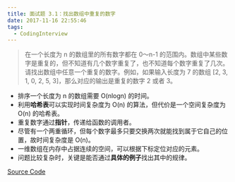 ```yaml
---
title: 面试题 3.1：找出数组中重复的数字
date: 2017-11-16 22:55:46
tags:
  - CodingInterview
---
```

> 在一个长度为 n 的数组里的所有数字都在 0～n-1 的范围内。数组中某些数字是重复的，但不知道有几个数字重复了，也不知道每个数字重复了几次。请找出数组中任意一个重复的数字。例如，如果输入长度为 7 的数组 [2, 3, 1, 0, 2, 5, 3]，那么对应的输出是重复的数字 2 或者 3。

* 排序一个长度为 n 的数组需要 O(nlogn) 的时间。
* 利用**哈希表**可以实现时间复杂度为 O(n) 的算法，但代价是一个空间复杂度为 O(n) 的哈希表。
* 重复数字通过**指针**，传递给函数的调用者。
* 尽管有一个两重循环，但每个数字最多只要交换两次就能找到属于它自己的位置，故时间复杂度是 O(n)。
* 一维数组在内存中占据连续的空间，可以根据下标定位对应的元素。
* 问题比较复杂时，关键是能否通过**具体的例子**找出其中的规律。

[Source Code](https://gist.githubusercontent.com/snlndod/8aa1c6ddebdd9da390161900a1f6240d/raw/79ad885bd1c1163c9f59ee558e63ac0e260ee68d/03_01_FindDuplication.cpp)
